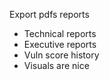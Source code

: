 Export pdfs reports
- Technical reports
- Executive reports
 - Vuln score history
 - Visuals are nice 
